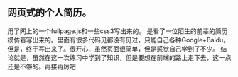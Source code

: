 ## 网页式的个人简历。
用了网上的一个fullpage.js和一些css3写出来的。
是看了一位陌生的前辈的简历模仿着写出来的。里面有很多代码见都没有见过，只能自己各种Google+Baidu。但是，终于写出来了。很开心，虽然页面很简单，但是感觉自己学到了不少。
结论就是，虽然在这一次练习中学到了知识，但是要想在前端的路上走下去，这一点还是不够的。再接再厉吧
